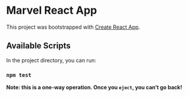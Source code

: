 # Marvel React App

This project was bootstrapped with [Create React App](https://github.com/facebook/create-react-app).

## Available Scripts

In the project directory, you can run:


### `npm test`

**Note: this is a one-way operation. Once you `eject`, you can’t go back!**

